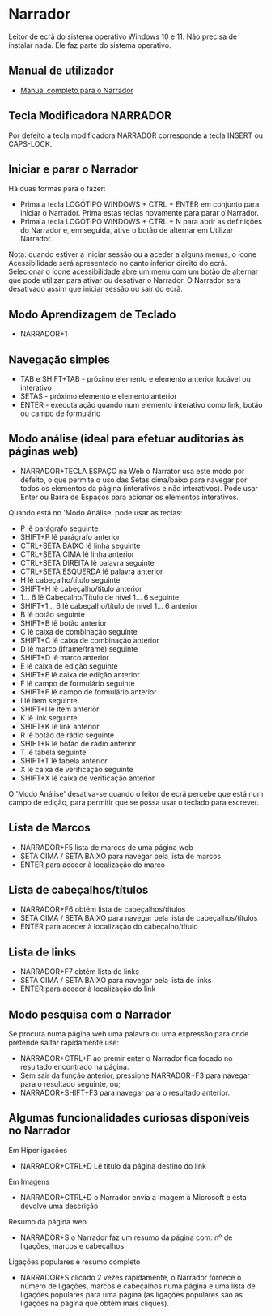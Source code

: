 # Narrador

Leitor de ecrã do sistema operativo Windows 10 e 11. Não precisa de instalar nada. Ele faz parte do sistema operativo.

## Manual de utilizador

 - [Manual completo para o Narrador](https://support.microsoft.com/pt-pt/windows/manual-completo-para-o-narrador-e4397a0d-ef4f-b386-d8ae-c172f109bdb1)

## Tecla Modificadora NARRADOR

Por defeito a tecla modificadora NARRADOR corresponde à tecla INSERT ou CAPS-LOCK.

## Iniciar e parar o Narrador

Há duas formas para o fazer:

- Prima a tecla LOGÓTIPO WINDOWS + CTRL + ENTER em conjunto para iniciar o Narrador. Prima estas teclas novamente para parar o Narrador.
- Prima a tecla LOGÓTIPO WINDOWS + CTRL + N para abrir as definições do Narrador e, em seguida, ative o botão de alternar em Utilizar Narrador.

Nota: quando estiver a iniciar sessão ou a aceder a alguns menus, o ícone Acessibilidade será apresentado no canto inferior direito do ecrã. Selecionar o ícone acessibilidade abre um menu com um botão de alternar que pode utilizar para ativar ou desativar o Narrador. O Narrador será desativado assim que iniciar sessão ou sair do ecrã.

## Modo Aprendizagem de Teclado

- NARRADOR+1

## Navegação simples

- TAB e SHIFT+TAB - próximo elemento e elemento anterior focável ou interativo
- SETAS - próximo elemento e elemento anterior
- ENTER - executa ação quando num elemento interativo como link, botão ou campo de formulário

## Modo análise (ideal para efetuar auditorias às páginas web)

- NARRADOR+TECLA ESPAÇO na Web o Narrator usa este modo por defeito, o que permite o uso das Setas cima/baixo para navegar por todos os elementos da página (interativos e não interativos). Pode usar Enter ou Barra de Espaços para acionar os elementos interativos.

Quando está no 'Modo Análise' pode usar as teclas:

- P lê parágrafo seguinte
- SHIFT+P lê parágrafo anterior
- CTRL+SETA BAIXO lê linha seguinte
- CTRL+SETA CIMA lê linha anterior
- CTRL+SETA DIREITA lê palavra seguinte
- CTRL+SETA ESQUERDA lê palavra anterior
- H lê cabeçalho/título seguinte
- SHIFT+H lê cabeçalho/titulo anterior
- 1... 6 lê Cabeçalho/Título de nível 1... 6 seguinte
- SHIFT+1... 6 lê cabeçalho/título de nível 1... 6 anterior
- B lê botão seguinte
- SHIFT+B lê botão anterior
- C lê caixa de combinação seguinte
- SHIFT+C lê caixa de combinação anterior
- D lê marco (iframe/frame) seguinte
- SHIFT+D lê marco anterior
- E lê caixa de edição seguinte
- SHIFT+E lê caixa de edição anterior
- F lê campo de formulário seguinte
- SHIFT+F lê campo de formulário anterior
- I lê item seguinte
- SHIFT+I lê item anterior
- K lê link seguinte
- SHIFT+K lê link anterior
- R lê botão de rádio seguinte
- SHIFT+R lê botão de rádio anterior
- T lê tabela seguinte
- SHIFT+T lê tabela anterior
- X lê caixa de verificação seguinte
- SHIFT+X lê caixa de verificação anterior

O 'Modo Análise' desativa-se quando o leitor de ecrã percebe que está num campo de edição, para permitir que se possa usar o teclado para escrever.

## Lista de Marcos

- NARRADOR+F5 lista de marcos de uma página web
- SETA CIMA / SETA BAIXO para navegar pela lista de marcos
- ENTER para aceder à localização do marco

## Lista de cabeçalhos/títulos

- NARRADOR+F6 obtém lista de cabeçalhos/títulos
- SETA CIMA / SETA BAIXO para navegar pela lista de cabeçalhos/títulos
- ENTER para aceder à localização do cabeçalho/título

## Lista de links

- NARRADOR+F7 obtém lista de links
- SETA CIMA / SETA BAIXO para navegar pela lista de links
- ENTER para aceder à localização do link
  
## Modo pesquisa com o Narrador

Se procura numa página web uma palavra ou uma expressão para onde pretende saltar rapidamente use:

- NARRADOR+CTRL+F ao premir enter o Narrador fica focado no resultado encontrado na página.
- Sem sair da função anterior, pressione NARRADOR+F3 para navegar para o resultado seguinte, ou;
- NARRADOR+SHIFT+F3 para navegar para o resultado anterior.

## Algumas funcionalidades curiosas disponíveis no Narrador

Em Hiperligações

  - NARRADOR+CTRL+D Lê título da página destino do link

Em Imagens

- NARRADOR+CTRL+D o Narrador envia a imagem à Microsoft e esta devolve uma descrição

Resumo da página web

- NARRADOR+S o Narrador faz um resumo da página com: nº de ligações, marcos e cabeçalhos

Ligações populares e resumo completo

- NARRADOR+S clicado 2 vezes rapidamente, o Narrador fornece o número de ligações, marcos e cabeçalhos numa página e uma lista de ligações populares para uma página (as ligações populares são as ligações na página que obtêm mais cliques).





